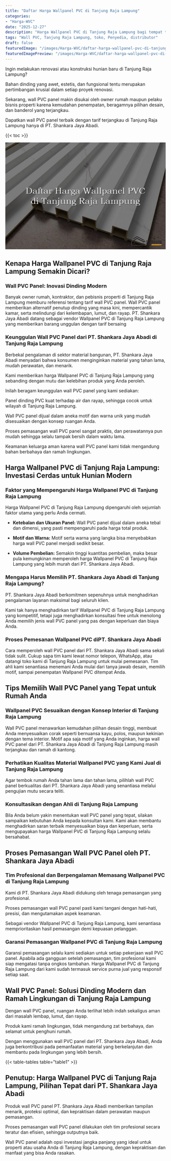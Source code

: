 ```yaml
---
title: "Daftar Harga Wallpanel PVC di Tanjung Raja Lampung"
categories:
- "Harga-WVC"
date: "2025-12-27"
description: "Harga Wallpanel PVC di Tanjung Raja Lampung bagi tempat tinggal, office, serta toko. Material unggulan, beragam motif, warna menarik, beserta layanan pemasangan oleh tim ahli dan jaminan resmi!|Servis penjualan Wallpanel PVC di Tanjung Raja Lampung untuk keperluan hunian, kantor, atau gerai, dengan produk terbaik dan pemasangan oleh tenaga ahli berpengalaman dan jaminan resmi.|Pilihan Wallpanel PVC di Tanjung Raja Lampung yang terbukti bagi tempat tinggal, perkantoran, dan gerai, bersama panel unggulan dan instalasi ditangani oleh tim ahli serta kepastian resmi.|Penjualan Wallpanel PVC di Tanjung Raja Lampung untuk tempat tinggal, kantor, serta toko, beserta material berkualitas dan pemasangan oleh tim profesional, lengkap dengan garansi resmi.}"
tags: "Wall PVC, Tanjung Raja Lampung, toko, Penyedia, distributor"
draft: false
featuredImage: "/images/Harga-WVC/daftar-harga-wallpanel-pvc-di-tanjung-raja-lampung.png"
featuredImagePreview: "/images/Harga-WVC/daftar-harga-wallpanel-pvc-di-tanjung-raja-lampung.png"
---
```


Ingin melakukan renovasi atau konstruksi hunian baru di Tanjung Raja Lampung?

Bahan dinding yang awet, estetis, dan fungsional tentu merupakan pertimbangan krusial dalam setiap proyek renovasi.

Sekarang, wall PVC panel makin disukai oleh owner rumah maupun pelaku bisnis properti karena kemudahan penempatan, beragamnya pilihan desain, dan banderol yang terjangkau.

Dapatkan wall PVC panel terbaik dengan tarif terjangkau di Tanjung Raja Lampung hanya di PT. Shankara Jaya Abadi.

{{< toc >}}

![Daftar Harga Wallpanel PVC di Tanjung Raja Lampung](/images/Harga-WVC/Daftar-Harga-Wallpanel-PVC-di-Tanjung-Raja-Lampung.png)


## Kenapa Harga Wallpanel PVC di Tanjung Raja Lampung Semakin Dicari?

### Wall PVC Panel: Inovasi Dinding Modern

Banyak owner rumah, kontraktor, dan pebisnis properti di Tanjung Raja Lampung memburu referensi tentang tarif wall PVC panel. Wall PVC panel memberikan alternatif penutup dinding yang masa kini, mempercantik kamar, serta melindungi dari kelembapan, lumut, dan rayap. PT. Shankara Jaya Abadi datang sebagai vendor Wallpanel PVC di Tanjung Raja Lampung yang memberikan barang unggulan dengan tarif bersaing

### Keunggulan Wall PVC Panel dari PT. Shankara Jaya Abadi di Tanjung Raja Lampung

Berbekal pengalaman di sektor material bangunan, PT. Shankara Jaya Abadi menyadari bahwa konsumen menginginkan material yang tahan lama, mudah perawatan, dan menarik.

Kami memberikan harga Wallpanel PVC di Tanjung Raja Lampung yang sebanding dengan mutu dan kelebihan produk yang Anda peroleh.

Inilah beragam keunggulan wall PVC panel yang kami sediakan:

Panel dinding PVC kuat terhadap air dan rayap, sehingga cocok untuk wilayah di Tanjung Raja Lampung.

Wall PVC panel dijual dalam aneka motif dan warna unik yang mudah disesuaikan dengan konsep ruangan Anda.

Proses pemasangan wall PVC panel sangat praktis, dan perawatannya pun mudah sehingga selalu tampak bersih dalam waktu lama.

Keamanan keluarga aman karena wall PVC panel kami tidak mengandung bahan berbahaya dan ramah lingkungan.

## Harga Wallpanel PVC di Tanjung Raja Lampung: Investasi Cerdas untuk Hunian Modern

### Faktor yang Mempengaruhi Harga Wallpanel PVC di Tanjung Raja Lampung

Harga Wallpanel PVC di Tanjung Raja Lampung dipengaruhi oleh sejumlah faktor utama yang perlu Anda cermati.

- **Ketebalan dan Ukuran Panel:** Wall PVC panel dijual dalam aneka tebal dan dimensi, yang pasti mempengaruhi pada harga total produk.

- **Motif dan Warna:** Motif serta warna yang langka bisa menyebabkan harga wall PVC panel menjadi sedikit besar.

- **Volume Pembelian:** Semakin tinggi kuantitas pembelian, maka besar pula kemungkinan memperoleh harga Wallpanel PVC di Tanjung Raja Lampung yang lebih murah dari PT. Shankara Jaya Abadi.

### Mengapa Harus Memilih PT. Shankara Jaya Abadi di Tanjung Raja Lampung?

PT. Shankara Jaya Abadi berkomitmen sepenuhnya untuk menghadirkan pengalaman layanan maksimal bagi seluruh klien.

Kami tak hanya menghadirkan tarif Wallpanel PVC di Tanjung Raja Lampung yang kompetitif, tetapi juga menghadirkan konsultasi free untuk menolong Anda memilih jenis wall PVC panel yang pas dengan keperluan dan biaya Anda.

### Proses Pemesanan Wallpanel PVC diPT. Shankara Jaya Abadi

Cara memperoleh wall PVC panel dari PT. Shankara Jaya Abadi sama sekali tidak sulit. Cukup sapa tim kami lewat nomor telepon, WhatsApp, atau datangi toko kami di Tanjung Raja Lampung untuk mulai pemesanan. Tim ahli kami senantiasa menemani Anda mulai dari tanya jawab desain, memilih motif, sampai penempatan Wallpanel PVC ditempat Anda.

## Tips Memilih Wall PVC Panel yang Tepat untuk Rumah Anda

### Wallpanel PVC Sesuaikan dengan Konsep Interior di Tanjung Raja Lampung

Wall PVC panel menawarkan kemudahan pilihan desain tinggi, membuat Anda menyesuaikan corak seperti bernuansa kayu, polos, maupun kekinian dengan tema interior. Motif apa saja motif yang Anda inginkan, harga wall PVC panel dari PT. Shankara Jaya Abadi di Tanjung Raja Lampung masih terjangkau dan ramah di kantong.

### Perhatikan Kualitas Material Wallpanel PVC yang Kami Jual di Tanjung Raja Lampung

Agar tembok rumah Anda tahan lama dan tahan lama, pilihlah wall PVC panel berkualitas dari PT. Shankara Jaya Abadi yang senantiasa melalui pengujian mutu secara teliti.

### Konsultasikan dengan Ahli di Tanjung Raja Lampung

Bila Anda belum yakin menentukan wall PVC panel yang tepat, silakan sampaikan kebutuhan Anda kepada konsultan kami. Kami akan membantu menghadirkan saran terbaik menyesuaikan biaya dan keperluan, serta mengupayakan harga Wallpanel PVC di Tanjung Raja Lampung selalu bersahabat.

## Proses Pemasangan Wall PVC Panel oleh PT. Shankara Jaya Abadi

### Tim Profesional dan Berpengalaman Memasang Wallpanel PVC di Tanjung Raja Lampung

Kami di PT. Shankara Jaya Abadi didukung oleh tenaga pemasangan yang profesional.

Proses pemasangan wall PVC panel pasti kami tangani dengan hati-hati, presisi, dan mengutamakan aspek keamanan.

Sebagai vendor Wallpanel PVC di Tanjung Raja Lampung, kami senantiasa memprioritaskan hasil pemasangan demi kepuasan pelanggan.

### Garansi Pemasangan Wallpanel PVC di Tanjung Raja Lampung

Garansi pemasangan selalu kami sediakan untuk setiap pekerjaan wall PVC panel. Apabila ada gangguan setelah pemasangan, tim profesional kami siap mengatasi tanpa ongkos tambahan. Harga Wallpanel PVC di Tanjung Raja Lampung dari kami sudah termasuk service purna jual yang responsif setiap saat.

## Wall PVC Panel: Solusi Dinding Modern dan Ramah Lingkungan di Tanjung Raja Lampung

Dengan wall PVC panel, ruangan Anda terlihat lebih indah sekaligus aman dari masalah lembap, lumut, dan rayap.

Produk kami ramah lingkungan, tidak mengandung zat berbahaya, dan selamat untuk penghuni rumah.

Dengan menggunakan wall PVC panel dari PT. Shankara Jaya Abadi, Anda juga berkontribusi pada pemanfaatan material yang berkelanjutan dan membantu pada lingkungan yang lebih bersih.

{{< table-tables table="table1" >}}

## Penutup: Harga Wallpanel PVC di Tanjung Raja Lampung, Pilihan Tepat dari PT. Shankara Jaya Abadi

Produk wall PVC panel PT. Shankara Jaya Abadi memberikan tampilan menarik, proteksi optimal, dan kepraktisan dalam perawatan maupun pemasangan.

Proses pemasangan wall PVC panel dilakukan oleh tim profesional secara teratur dan efisien, sehingga outputnya baik.

Wall PVC panel adalah opsi investasi jangka panjang yang ideal untuk properti atau usaha Anda di Tanjung Raja Lampung, dengan kepraktisan dan manfaat yang bisa Anda rasakan.
